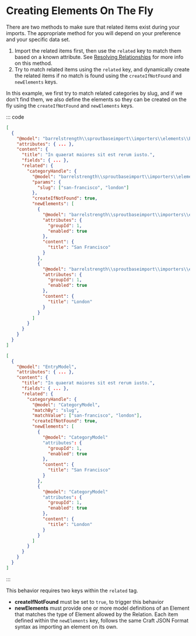 # Creating Elements On The Fly

There are two methods to make sure that related items exist during your imports. The appropriate method for you will depend on your preference and your specific data set.

1. Import the related items first, then use the `related` key to match them based on a known attribute. See [Resolving Relationships](./resolve-relationships.md) for more info on this method.
2. Try to match related items using the `related` key, and dynamically create the related items if no match is found using the `createIfNotFound` and `newElements` keys.

In this example, we first try to match related categories by slug, and if we don't find them, we also define the elements so they can be created on the fly using the `createIfNotFound` and `newElements` keys.

::: code

``` json Craft 3
[
  {
    "@model": "barrelstrength\\sproutbaseimport\\importers\\elements\\Entry",
    "attributes": { ... },
    "content": {
      "title": "In quaerat maiores sit est rerum iusto.",
      "fields": { ... },
      "related": {
        "categoryHandle": {
          "@model": "barrelstrength\\sproutbaseimport\\importers\\elements\\Category",
          "params": {
            "slug": ["san-francisco", "london"]
          },
          "createIfNotFound": true,
          "newElements": [
            {
              "@model": "barrelstrength\\sproutbaseimport\\importers\\elements\\Category",
              "attributes": {
                "groupId": 1,
                "enabled": true
              },
              "content": {
                "title": "San Francisco"
              }
            },
            {
              "@model": "barrelstrength\\sproutbaseimport\\importers\\elements\\Category",
              "attributes": {
                "groupId": 1,
                "enabled": true
              },
              "content": {
                "title": "London"
              }
            }
          ]
        }
      }
    }
  }
]
```

``` json Craft 2
[
  {
    "@model": "EntryModel",
    "attributes": { ... },
    "content": {
      "title": "In quaerat maiores sit est rerum iusto.",
      "fields": { ... },
      "related": {
        "categoryHandle": {
          "@model": "CategoryModel",
          "matchBy": "slug",
          "matchValue": ["san-francisco", "london"],
          "createIfNotFound": true,
          "newElements": [
            {
              "@model": "CategoryModel"
              "attributes": {
                "groupId": 1,
                "enabled": true
              },
              "content": {
                "title": "San Francisco"
              }
            },
            {
              "@model": "CategoryModel"
              "attributes": {
                "groupId": 1,
                "enabled": true
              },
              "content": {
                "title": "London"
              }
            }
          ]
        }
      }
    }
  }
]
```

:::

This behavior requires two keys within the `related` tag.

- **createIfNotFound** must be set to `true`, to trigger this behavior
- **newElements** must provide one or more model definitions of an Element that matches the type of Element allowed by the Relation. Each item defined within the `newElements` key, follows the same Craft JSON Format syntax as importing an element on its own.

